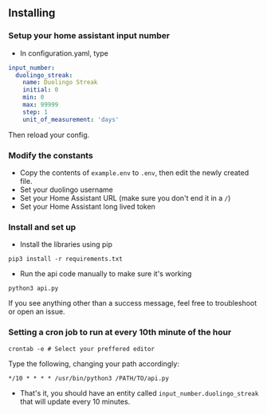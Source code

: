 ## Installing

### Setup your home assistant input number
- In configuration.yaml, type
```yaml
input_number:
  duolingo_streak:
    name: Duolingo Streak
    initial: 0
    min: 0
    max: 99999
    step: 1
    unit_of_measurement: 'days'
```
Then reload your config.


### Modify the constants

- Copy the contents of `example.env` to `.env`, then edit the newly created file.
- Set your duolingo username
- Set your Home Assistant URL (make sure you don't end it in a `/`)
- Set your Home Assistant long lived token

### Install and set up
- Install the libraries using pip

```
pip3 install -r requirements.txt
```

- Run the api code manually to make sure it's working
```
python3 api.py
```
If you see anything other than a success message, feel free to troubleshoot or open an issue.


### Setting a cron job to run at every 10th minute of the hour
```
crontab -e # Select your preffered editor
```
Type the following, changing your path accordingly:
```
*/10 * * * * /usr/bin/python3 /PATH/TO/api.py
```

- That's it, you should have an entity called `input_number.duolingo_streak` that will update every 10 minutes.